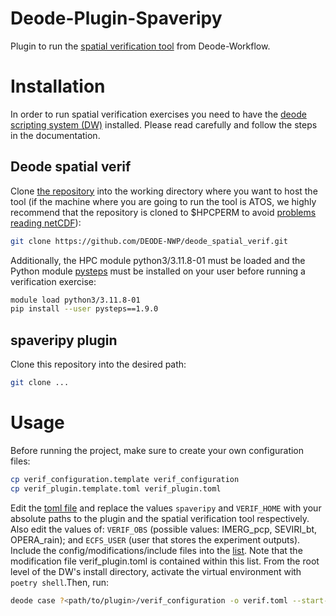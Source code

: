 Deode-Plugin-Spaveripy
======================

Plugin to run the [spatial verification tool](https://github.com/DEODE-NWP/deode_spatial_verif) from Deode-Workflow.

# Installation
In order to run spatial verification exercises you need to have the [deode scripting system (DW)](https://github.com/destination-earth-digital-twins/Deode-Workflow) installed. Please read carefully and follow the steps in the documentation.

## Deode spatial verif
Clone [the repository](https://github.com/DEODE-NWP/deode_spatial_verif) into the working directory where you want to host the tool (if the machine where you are going to run the tool is ATOS, we highly recommend that the repository is cloned to $HPCPERM to avoid [problems reading netCDF](https://jira.ecmwf.int/servicedesk/customer/kb/view/278549648?applicationId=e701adce-e9f9-3560-a8b9-10145e45b5fb&spaceKey=UDOC&portalId=4&title=HPC2020%3A%20Reading%20a%20NetCDF%20or%20HDF5%20file%20gets%20stuck)):
```bash
git clone https://github.com/DEODE-NWP/deode_spatial_verif.git
```
Additionally, the HPC module python3/3.11.8-01 must be loaded and the Python module [pysteps](https://github.com/pySTEPS/pysteps) must be installed on your user before running a verification exercise:
```bash
module load python3/3.11.8-01
pip install --user pysteps==1.9.0
```

## spaveripy plugin
Clone this repository into the desired path:
```bash
git clone ...
```

# Usage
Before running the project, make sure to create your own configuration files:
```bash
cp verif_configuration.template verif_configuration
cp verif_plugin.template.toml verif_plugin.toml
```
Edit the [toml file](url) and replace the values `spaveripy` and `VERIF_HOME` with your absolute paths to the plugin and the spatial verification tool respectively. Also edit the values of: `VERIF_OBS` (possible values: IMERG_pcp, SEVIRI_bt, OPERA_rain); and `ECFS_USER` (user that stores the experiment outputs). Include the config/modifications/include files into the [list](url). Note that the modification file verif_plugin.toml is contained within this list. From the root level of the DW's install directory, activate the virtual environment with `poetry shell`.Then, run:
```bash
deode case ?<path/to/plugin>/verif_configuration -o verif.toml --start-suite
```

